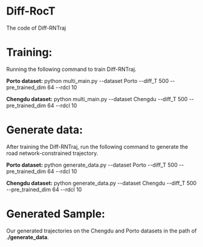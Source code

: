 # Diff-RocT
The code of Diff-RNTraj
# Training:
  Running the following command to train Diff-RNTraj.
  
  **Porto dataset:**     python multi_main.py --dataset Porto --diff_T 500 --pre_trained_dim 64 --rdcl 10
  
  **Chengdu dataset:**     python multi_main.py --dataset Chengdu --diff_T 500 --pre_trained_dim 64 --rdcl 10

# Generate data:
  After training the Diff-RNTraj, run the following command to generate the road network-constrained trajectory.
  
  **Porto dataset:**     python generate_data.py --dataset Porto --diff_T 500 --pre_trained_dim 64 --rdcl 10

  **Chengdu dataset:**     python generate_data.py --dataset Chengdu --diff_T 500 --pre_trained_dim 64 --rdcl 10


# Generated Sample:
   Our generated trajectories on the Chengdu and Porto datasets in the path of **./generate_data**.
